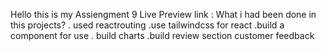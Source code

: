 Hello this is my Assiengment 9
Live Preview link : 
What i had been done in this projects?
. used reactrouting
.use tailwindcss for react
.build a component for use
. build charts
.build review section customer feedback
